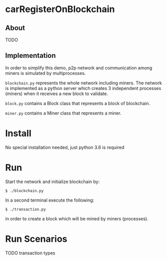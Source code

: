 # carRegisterOnBlockchain

## About
TODO


## Implementation
In order to simplify this demo, p2p network and communication among miners
is simulated by multiprocesses.

`blockchain.py` represents the whole network including miners. The network is
implemented as a python server which creates 3 independent processes (miners)
when it receives a new block to validate.

`block.py` contains a Block class that represents a block of blockchain.

`miner.py` contains a Miner class that represents a miner.

# Install
No special installation needed, just python 3.6 is required

# Run
Start the network and initialize blockchain by:
```
$ ./blockchain.py
```
In a second terminal execute the following:
```
$ ./transaction.py
```
in order to create a block which will be mined by miners (processes).

# Run Scenarios
TODO transaction types



